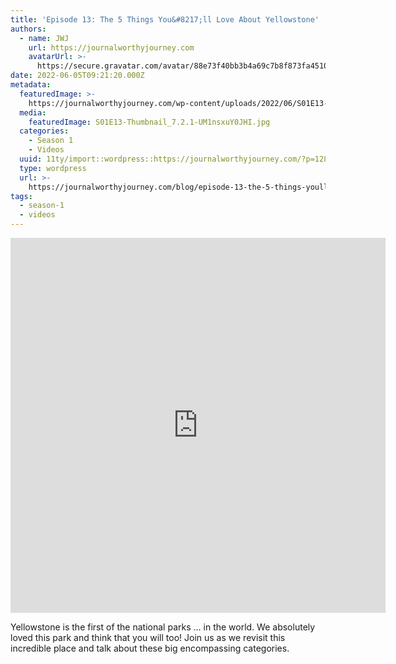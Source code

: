 ```yaml
---
title: 'Episode 13: The 5 Things You&#8217;ll Love About Yellowstone'
authors:
  - name: JWJ
    url: https://journalworthyjourney.com
    avatarUrl: >-
      https://secure.gravatar.com/avatar/88e73f40bb3b4a69c7b8f873fa45104dd6dcbac157ec972498c06986de5efbaa?s=96&d=mm&r=g
date: 2022-06-05T09:21:20.000Z
metadata:
  featuredImage: >-
    https://journalworthyjourney.com/wp-content/uploads/2022/06/S01E13-Thumbnail_7.2.1.jpg
  media:
    featuredImage: S01E13-Thumbnail_7.2.1-UM1nsxuY0JHI.jpg
  categories:
    - Season 1
    - Videos
  uuid: 11ty/import::wordpress::https://journalworthyjourney.com/?p=128
  type: wordpress
  url: >-
    https://journalworthyjourney.com/blog/episode-13-the-5-things-youll-love-about-yellowstone/
tags:
  - season-1
  - videos
---
```

<iframe loading="lazy" allowfullscreen="true" title="Yellowstone - 5 Things You'll Love and More! | Full Time RV Travels | Episode 13" width="600" height="600" src="https://www.youtube.com/embed/eeRKyjnjTPU?feature=oembed&amp;color=red&amp;rel=1&amp;controls=1&amp;fs=1&amp;iv_load_policy=0&amp;autoplay=0&amp;modestbranding=0&amp;cc_load_policy=0&amp;playsinline=1" frameborder="0" allow="accelerometer; encrypted-media;accelerometer;autoplay;clipboard-write;gyroscope;picture-in-picture clipboard-write; encrypted-media; gyroscope; picture-in-picture; web-share" referrerpolicy="strict-origin-when-cross-origin"></iframe>

Yellowstone is the first of the national parks … in the world. We absolutely loved this park and think that you will too! Join us as we revisit this incredible place and talk about these big encompassing categories.